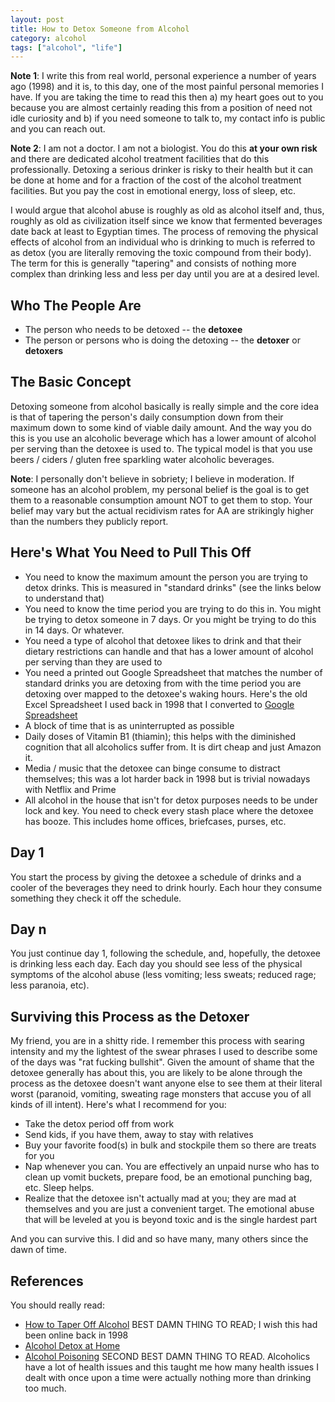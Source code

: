 ```yaml
---
layout: post
title: How to Detox Someone from Alcohol
category: alcohol
tags: ["alcohol", "life"]
---
```

**Note 1**: I write this from real world, personal experience a number of years ago (1998) and it is, to this day, one of the most painful personal memories I have.  If you are taking the time to read this then a) my heart goes out to you because you are almost certainly reading this from a position of need not idle curiosity and b) if you need someone to talk to, my contact info is public and you can reach out.

**Note 2**: I am not a doctor.  I am not a biologist.  You do this **at your own risk** and there are dedicated alcohol treatment facilities that do this professionally.  Detoxing a serious drinker is risky to their health but it can be done at home and for a fraction of the cost of the alcohol treatment facilities.  But you pay the cost in emotional energy, loss of sleep, etc.

I would argue that alcohol abuse is roughly as old as alcohol itself and, thus, roughly as old as civilization itself since we know that fermented beverages date back at least to Egyptian times.  The process of removing the physical effects of alcohol from an individual who is drinking to much is referred to as detox (you are literally removing the toxic compound from their body).  The term for this is generally "tapering" and consists of nothing more complex than drinking less and less per day until you are at a desired level.

## Who The People Are

* The person who needs to be detoxed -- the **detoxee**
* The person or persons who is doing the detoxing -- the **detoxer** or **detoxers**

## The Basic Concept

Detoxing someone from alcohol basically is really simple and the core idea is that of tapering the person's daily consumption down from their maximum down to some kind of viable daily amount.  And the way you do this is you use an alcoholic beverage which has a lower amount of alcohol per serving than the detoxee is used to. The typical model is that you use beers / ciders / gluten free sparkling water alcoholic beverages.

**Note**: I personally don't believe in sobriety; I believe in moderation.  If someone has an alcohol problem, my personal belief is the goal is to get them to a reasonable consumption amount NOT to get them to stop.  Your belief may vary but the actual recidivism rates for AA are strikingly higher than the numbers they publicly report.

## Here's What You Need to Pull This Off

* You need to know the maximum amount the person you are trying to detox drinks.  This is measured in "standard drinks" (see the links below to understand that)
* You need to know the time period you are trying to do this in.  You might be trying to detox someone in 7 days.  Or you might be trying to do this in 14 days.  Or whatever.
* You need a type of alcohol that detoxee likes to drink and that their dietary restrictions can handle and that has a lower amount of alcohol per serving than they are used to
* You need a printed out Google Spreadsheet that matches the number of standard drinks you are detoxing from with the time period you are detoxing over mapped to the detoxee's waking hours.  Here's the old Excel Spreadsheet I used back in 1998 that I converted to [Google Spreadsheet](https://docs.google.com/spreadsheets/d/14XrmbDDeeG9KmipxHEvHpzBYVTeYRFgzlQkN1b4-g9c/edit?usp=sharing)
* A block of time that is as uninterrupted as possible
* Daily doses of Vitamin B1 (thiamin); this helps with the diminished cognition that all alcoholics suffer from.  It is dirt cheap and just Amazon it.
* Media / music that the detoxee can binge consume to distract themselves; this was a lot harder back in 1998 but is trivial nowadays with Netflix and Prime
* All alcohol in the house that isn't for detox purposes needs to be under lock and key.  You need to check every stash place where the detoxee has booze.  This includes home offices, briefcases, purses, etc.

## Day 1

You start the process by giving the detoxee a schedule of drinks and a cooler of the beverages they need to drink hourly.  Each hour they consume something they check it off the schedule.

## Day n

You just continue day 1, following the schedule, and, hopefully, the detoxee is drinking less each day.  Each day you should see less of the physical symptoms of the alcohol abuse (less vomiting; less sweats; reduced rage; less paranoia, etc).

## Surviving this Process as the Detoxer

My friend, you are in a shitty ride.  I remember this process with searing intensity and my the lightest of the swear phrases I used to describe some of the days was "rat fucking bullshit".  Given the amount of shame that the detoxee generally has about this, you are likely to be alone through the process as the detoxee doesn't want anyone else to see them at their literal worst (paranoid, vomiting, sweating rage monsters that accuse you of all kinds of ill intent).  Here's what I recommend for you:

* Take the detox period off from work
* Send kids, if you have them, away to stay with relatives
* Buy your favorite food(s) in bulk and stockpile them so there are treats for you
* Nap whenever you can.  You are effectively an unpaid nurse who has to clean up vomit buckets, prepare food, be an emotional punching bag, etc.  Sleep helps.
* Realize that the detoxee isn't actually mad at you; they are mad at themselves and you are just a convenient target.  The emotional abuse that will be leveled at you is beyond toxic and is the single hardest part

And you can survive this.  I did and so have many, many others since the dawn of time.

## References

You should really read:

* [How to Taper Off Alcohol](https://hams.cc/taper/) BEST DAMN THING TO READ; I wish this had been online back in 1998
* [Alcohol Detox at Home](https://www.drugrehab.com/addiction/alcohol/detox-at-home/)
* [Alcohol Poisoning](https://www.alcohol.org.nz/alcohol-its-effects/health-effects/alcohol-poisoning) SECOND BEST DAMN THING TO READ.  Alcoholics have a lot of health issues and this taught me how many health issues I dealt with once upon a time were actually nothing more than drinking too much.
